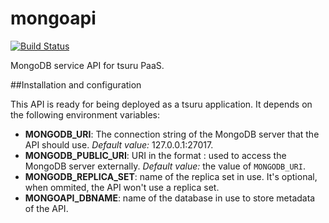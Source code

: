 mongoapi
========

[![Build Status](https://secure.travis-ci.org/tsuru/mongoapi.png?branch=master)](http://travis-ci.org/tsuru/mongoapi)

MongoDB service API for tsuru PaaS.

##Installation and configuration

This API is ready for being deployed as a tsuru application. It depends on the
following environment variables:

* **MONGODB_URI**: The connection string of the MongoDB server that the API
  should use. _Default value:_ 127.0.0.1:27017.
* **MONGODB_PUBLIC_URI**: URI in the format <host>:<port> used to access the
  MongoDB server externally. _Default value:_ the value of ``MONGODB_URI``.
* **MONGODB_REPLICA_SET**: name of the replica set in use. It's optional, when
  ommited, the API won't use a replica set.
* **MONGOAPI_DBNAME**: name of the database in use to store metadata of the
  API.
